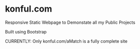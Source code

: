 # konful.com

Responsive Static Webpage to Demonstate all my Public Projects

Built using Bootstrap

CURRENTLY:
Only konful.com/aMatch is a fully complete site
